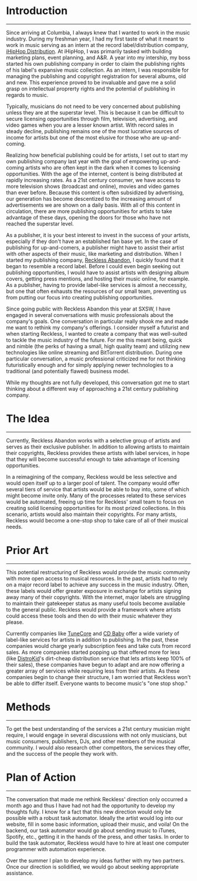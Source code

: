 # Introduction
***

Since arriving at Columbia, I always knew that I wanted to work in the music industry. During my freshman year, I had my first taste of what it meant to work in music serving as an intern at the record label/distribution company, [iHipHop Distribution](http://ihiphopdistribution.com). At iHipHop, I was primarily tasked with building marketing plans, event planning, and A&R. A year into my intership, my boss started his own publishing company in order to claim the publishing rights of his label's expansive music collection. As an intern, I was responsible for managing the publishing and copyright registration for several albums, old and new. This experience proved to be invaluable and gave me a solid grasp on intellectual proprerty rights and the potential of publishing in regards to music. 

Typically, musicians do not need to be very concerned about publishing unless they are at the superstar level. This is because it can be difficult to secure licensing opportunities through film, television, advertising, and video games when you are a lesser known artist. With record sales in steady decline, publishing remains one of the most lucrative sources of income for artists but one of the most elusive for those who are up-and-coming. 

Realizing how beneficial publishing could be for artists, I set out to start my own publishing company last year with the goal of empowering up-and-coming artists who are often kept in the dark when it comes to licensing opportunities. With the age of the internet, content is being distributed at rapidly increasing rates. As a 21st century consumer, we have access to more television shows (broadcast and online), movies and video games than ever before. Because this content is often subsidized by advertising, our generation has become descentized to the increasing amount of advertisements we are shown on a daily basis. With all of this content in circulation, there are more publishing opportunities for artists to take advantage of these days, opening the doors for those who have not reached the superstar level.

As a publisher, it is your best interest to invest in the success of your artists, especially if they don't have an established fan base yet. In the case of publishing for up-and-comers, a publisher might have to assist their artist with other aspects of their music, like marketing and distribution. When I started my publishing company, [Reckless Abandon](http://rkls.co), I quickly found that it began to resemble a record label. Before I could even begin seeking out publishing opportunities, I would have to assist artists with designing album covers, getting press mentions, and hosting their music online, for example. As a publisher, having to provide label-like services is almost a neccessity, but one that often exhausts the resources of our small team, preventing us from putting our focus into creating publishing opportunities. 

Since going public with Reckless Abandon this year at SXSW, I have engaged in several conversations with music professionals about the company's goals. One conversation in particular really shook me and made me want to rethink my company's offerings. I consider myself a futurist and when starting Reckless, I wanted to create a company that was well-suited to tackle the music industry of the future. For me this meant being, quick and nimble (the perks of having a small, high quality team) and utilizing new technologies like online streaming and BitTorrent distribution. During one particular conversation, a music professional criticized me for not thinking futuristically enough and for simply applying newer technologies to a traditional (and potentially flawed) business model. 

While my thoughts are not fully developed, this conversation got me to start thinking about a different way of approaching a 21st century publishing company.   
    
# The Idea
---
Currently, Reckless Abandon works with a selective group of artists and serves as their exclusive publisher. In addition to allowing artists to maintain their copyrights, Reckless provides these artists with label services, in hope that they will become successful enough to take advantage of licensing opportunities. 

In a reimagining of the company, Reckless would be less selective and would open itself up to a larger pool of talent. The company would offer several tiers of service that artists would be able to buy into, some of which might become invite only. Many of the processes related to these services would be automated, freeing up time for Reckless' small team to focus on creating solid licensing opportunities for its most prized collections. In this scenario, artists would also maintain their copyrights. For many artists, Reckless would become a one-stop shop to take care of all of their musical needs.

# Prior Art
---
This potential restructuring of Reckless would provide the music community with more open access to musical resources. In the past, artists had to rely on a major record label to achieve any success in the music industry. Often, these labels would offer greater exposure in exchange for artists signing away many of their copyrights. With the internet, major labels are struggling to maintain their gatekeeper status as many useful tools become available to the general public. Reckless would provide a framework where artists could access these tools and then do with their music whatever they please. 

Currently companies like [TuneCore](http://www.tunecore.com/) and [CD Baby](http://members.cdbaby.com/) offer a wide variety of label-like services for artists in addition to publishing. In the past, these companies would charge yearly subscription fees and take cuts from record sales. As more companies started popping up that offered more for less (like [DistroKid](http://www.distrokid.com/)'s dirt-cheap distribution service that lets artists keep 100% of their sales), these companies have begun to adapt and are now offering a greater array of services while requiring less from their artists. As these companies begin to change their structure, I am worried that Reckless won't be able to differ itself. Everyone wants to become music's "one stop shop."

# Methods
***

To get the best understanding of the services a 21st century musician might require, I would engage in several discussions with not only musicians, but music consumers, publishers, DJs, and other members of the musical community. I would also research other competitors, the services they offer, and the success of the people they work with.

# Plan of Action
***

The conversation that made me rethink Reckless' direction only occurred a month ago and thus I have had not had the opportunity to develop my thoughts fully. I know for a fact that this new direction would only be possible with a robust task automator. Ideally the artist would log into our website, fill in some basic information, upload their music, and voila! On the backend, our task automator would go about sending music to iTunes, Spotify, etc., getting it in the hands of the press, and other tasks. In order to build the task automator, Reckless would have to hire at least one computer programmer with automation experience. 

Over the summer I plan to develop my ideas further with my two partners. Once our direction is solidified, we would go about seeking appropriate assistance.